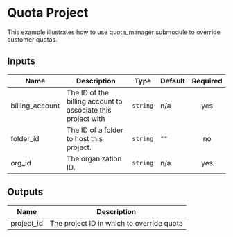 # Quota Project

This example illustrates how to use quota_manager submodule to override customer quotas.

<!-- BEGINNING OF PRE-COMMIT-TERRAFORM DOCS HOOK -->
## Inputs

| Name | Description | Type | Default | Required |
|------|-------------|------|---------|:--------:|
| billing\_account | The ID of the billing account to associate this project with | `string` | n/a | yes |
| folder\_id | The ID of a folder to host this project. | `string` | `""` | no |
| org\_id | The organization ID. | `string` | n/a | yes |

## Outputs

| Name | Description |
|------|-------------|
| project\_id | The project ID in which to override quota |

<!-- END OF PRE-COMMIT-TERRAFORM DOCS HOOK -->
